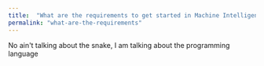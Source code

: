 ```yaml
---
title:  "What are the requirements to get started in Machine Intelligence"
permalink: "what-are-the-requirements"
---
```

No ain't talking about the snake, I am talking about the programming language